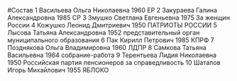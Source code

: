 #Состав
1 Васильева Ольга Николаевна 1960 ЕР
2 Закураева Галина Александровна 1985 СР
3 Змушко Светлана Евгеньевна 1975 За женщин России
4 Кожушко Леонид Дмитриевич 1950 ПАТРИОТЫ РОССИИ
5 Лысова Татьяна Александровна 1952 представительный орган муниципального образования
6 Пак Кирилл Петрович 1985 КПРФ
7 Позднякова Ольга Владимировна 1960 ЛДПР
8 Самкова Татьяна Васильевна 1964 собрание-работа
9 Терентьева Лидия Николаевна 1950 Российская партия пенсионеров за справедливость
10 Шаталов Игорь Михайлович 1955 ЯБЛОКО
